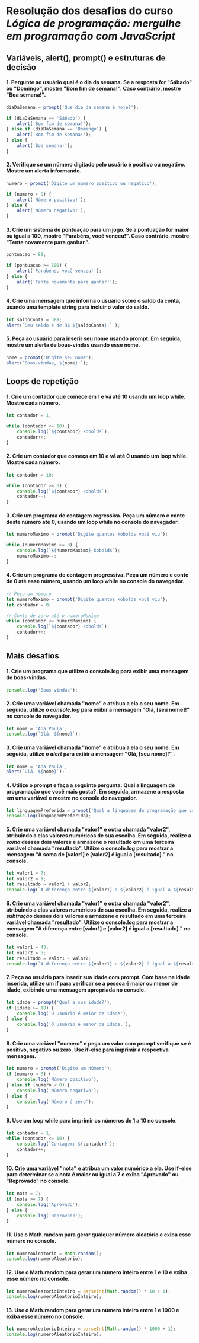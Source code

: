 # Resolução dos desafios do curso *Lógica de programação: mergulhe em programação com JavaScript*

## Variáveis, alert(), prompt() e estruturas de decisão

#### 1. Pergunte ao usuário qual é o dia da semana. Se a resposta for "Sábado" ou "Domingo", mostre "Bom fim de semana!". Caso contrário, mostre "Boa semana!".

```js
diaDaSemana = prompt('Que dia da semana é hoje?');

if (diaDaSemana == 'Sábado') {
    alert('Bom fim de semana!');
} else if (diaDaSemana == 'Domingo') {
    alert('Bom fim de semana!');
} else {
    alert('Boa semana!');
}
```

#### 2. Verifique se um número digitado pelo usuário é positivo ou negativo. Mostre um alerta informando.

```js
numero = prompt('Digite um número positivo ou negativo');

if (numero > 0) {
    alert('Número positivo!');
} else {
    alert('Número negativo!');
}
```

#### 3. Crie um sistema de pontuação para um jogo. Se a pontuação for maior ou igual a 100, mostre "Parabéns, você venceu!". Caso contrário, mostre "Tente novamente para ganhar.".

```js
pontuacao = 89;

if (pontuacao >= 100) {
    alert('Parabéns, você venceu!');
} else {
    alert('Tente novamente para ganhar!');
}
```

#### 4. Crie uma mensagem que informa o usuário sobre o saldo da conta, usando uma template string para incluir o valor do saldo.

```js
let saldoConta = 389;
alert(`Seu saldo é de R$ ${saldoConta}.` );
```

#### 5. Peça ao usuário para inserir seu nome usando prompt. Em seguida, mostre um alerta de boas-vindas usando esse nome.

```js
nome = prompt('Digite seu nome');
alert(`Boas-vindas, ${nome}!`);
```

## Loops de repetição


#### 1. Crie um contador que comece em 1 e vá até 10 usando um loop while. Mostre cada número.
```js
let contador = 1;

while (contador <= 10) {
    console.log(`${contador} kobolds`);
    contador++;
}
```
#### 2. Crie um contador que começa em 10 e vá até 0 usando um loop while. Mostre cada número.
```js
let contador = 10;

while (contador >= 0) {
    console.log(`${contador} kobolds`);
    contador--;
}
```
#### 3. Crie um programa de contagem regressiva. Peça um número e conte deste número até 0, usando um loop while no console do navegador.
```js
let numeroMaximo = prompt('Digite quantos kobolds você viu');

while (numeroMaximo >= 0) {
    console.log(`${numeroMaximo} kobolds`);
    numeroMaximo--;
}
```
#### 4. Crie um programa de contagem progressiva. Peça um número e conte de 0 até esse número, usando um loop while no console do navegador.
```js
// Peça um número
let numeroMaximo = prompt('Digite quantos kobolds você viu');
let contador = 0;

// Conte de zero até o numeroMaximo
while (contador <= numeroMaximo) {
    console.log(`${contador} kobolds`);
    contador++;
}
```

## Mais desafios

#### 1. Crie um programa que utilize o console.log para exibir uma mensagem de boas-vindas.
```js
console.log('Boas vindas');
```
#### 2. Crie uma variável chamada "nome" e atribua a ela o seu nome. Em seguida, utilize o *console.log* para exibir a mensagem "Olá, [seu nome]!" no console do navegador.
```js
let nome = 'Ana Paula';
console.log(`Olá, ${nome}`);
```
#### 3. Crie uma variável chamada "nome" e atribua a ela o seu nome. Em seguida, utilize o *alert* para exibir a mensagem "Olá, [seu nome]!" .
```js
let nome = 'Ana Paula';
alert(`Olá, ${nome}`);
```
#### 4. Utilize o prompt e faça a seguinte pergunta: Qual a linguagem de programação que você mais gosta?. Em seguida, armazene a resposta em uma variável e mostre no console do navegador.
```js
let linguagemPreferida = prompt('Qual a linguagem de programação que você mais gosta?');
console.log(linguagemPreferida);
```
#### 5. Crie uma variável chamada "valor1" e outra chamada "valor2", atribuindo a elas valores numéricos de sua escolha. Em seguida, realize a *soma* desses dois valores e armazene o resultado em uma terceira variável chamada "resultado". Utilize o console.log para mostrar a mensagem "A soma de [valor1] e [valor2] é igual a [resultado]." no console.
```js
let valor1 = 7;
let valor2 = 9;
let resultado = valor1 + valor2;
console.log(`A diferença entre ${valor1} e ${valor2} é igual a ${resultado}`);
```
#### 6. Crie uma variável chamada "valor1" e outra chamada "valor2", atribuindo a elas valores numéricos de sua escolha. Em seguida, realize a *subtração* desses dois valores e armazene o resultado em uma terceira variável chamada "resultado". Utilize o console.log para mostrar a mensagem "A diferença entre [valor1] e [valor2] é igual a [resultado]." no console.
```js
let valor1 = 43;
let valor2 = 5;
let resultado = valor1 - valor2;
console.log(`A diferença entre ${valor1} e ${valor2} é igual a ${resultado}`);
```
#### 7. Peça ao usuário para inserir sua idade com prompt. Com base na idade inserida, utilize um if para verificar se a pessoa é maior ou menor de idade, exibindo uma mensagem apropriada no console.
```js
let idade = prompt('Qual a sua idade?');
if (idade >= 18) {
    console.log('O usuário é maior de idade');
} else {
    console.log('O usuário é menor de idade.');
}
```
#### 8. Crie uma variável "numero" e peça um valor com prompt verifique se é positivo, negativo ou zero. Use if-else para imprimir a respectiva mensagem.
```js
let numero = prompt('Digite um número');
if (numero > 0) {
    console.log('Número positivo');
} else if (numero < 0) {
    console.log('Número negativo');
} else {
    console.log('Número é zero');
}
```
#### 9. Use um loop while para imprimir os números de 1 a 10 no console.
```js
let contador = 1;
while (contador <= 10) {
    console.log(`Contagem: ${contador}`);
    contador++;
}
```
#### 10. Crie uma variável "nota" e atribua um valor numérico a ela. Use if-else para determinar se a nota é maior ou igual a 7 e exiba "Aprovado" ou "Reprovado" no console.
```js
let nota = 7; 
if (nota >= 7) {
    console.log('Aprovado');
} else {
    console.log('Reprovado');
}
```
#### 11. Use o Math.random para gerar qualquer número aleatório e exiba esse número no console.
```js
let numeroAleatorio = Math.random();
console.log(numeroAleatorio);
```
#### 12. Use o Math.random para gerar um número inteiro entre 1 e 10 e exiba esse número no console.
```js
let numeroAleatorioInteiro = parseInt(Math.random() * 10 + 1);
console.log(numeroAleatorioInteiro);
```
#### 13. Use o Math.random para gerar um número inteiro entre 1 e 1000 e exiba esse número no console.
```js
let numeroAleatorioInteiro = parseInt(Math.random() * 1000 + 1);
console.log(numeroAleatorioInteiro);
```

